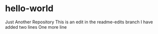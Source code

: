 # hello-world
Just Another Repository
This is an edit in the readme-edits branch
I have added two lines
One more line
